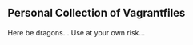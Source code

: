 Personal Collection of Vagrantfiles
------------------------------------

Here be dragons... Use at your own risk...